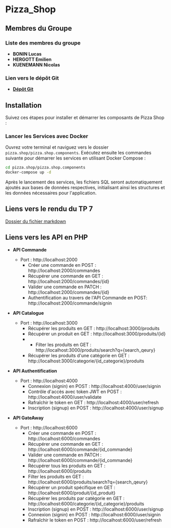 # Pizza_Shop
## Membres du Groupe

### Liste des membres du groupe

- **BONIN Lucas**
- **HERGOTT Emilien**
- **KUENEMANN Nicolas**

### Lien vers le dépôt Git

- **[Dépôt Git](https://github.com/NicoTTV/Pizza_Shop)**

## Installation

Suivez ces étapes pour installer et démarrer les composants de Pizza Shop :

### Lancer les Services avec Docker
Ouvrez votre terminal et naviguez vers le dossier `pizza.shop/pizza.shop.components`. Exécutez ensuite les commandes suivante pour démarrer les services en utilisant Docker Compose :

```bash
cd pizza.shop/pizza.shop.components
docker-compose up -d
```

Après le lancement des services, les fichiers SQL seront automatiquement ajoutés aux bases de données respectives, initialisant ainsi les structures et les données nécessaires pour l'application.
## Liens vers le rendu du TP 7

[Dossier du fichier markdown](./rendu)

## Liens vers les API en PHP

- **API Commande**
    - Port : http://localhost:2000
      - Créer une commande en POST : http://localhost:2000/commandes
      - Récupérer une commande en GET : http://localhost:2000/commandes/{id}
      - Valider une commande en PATCH : http://localhost:2000/commandes/{id}
      - Authentification au travers de l'API Commande en POST: http://localhost:2000/commande/signin

- **API Catalogue**
    - Port : http://localhost:3000
      - Récupérer les produits en GET : http://localhost:3000/produits
      - Récupérer un produit en GET : http://localhost:3000/produits/{id}
      - - Filter les produits en GET : http://localhost:3000/produits/search?q={search_qeury}
      - Récupérer les produits d'une catégorie en GET : http://localhost:3000/categorie/{id_categorie}/produits
- **API Authentification**
    - Port : http://localhost:4000
      - Connexion (signin) en POST : http://localhost:4000/user/signin
      - Contrôle d'accès avec token JWT en POST : http://localhost:4000/user/validate
      - Rafraîchir le token en GET : http://localhost:4000/user/refresh
      - Inscription (signup) en POST : http://localhost:4000/user/signup

- **API GateAway**
    - Port : http://localhost:6000
        - Créer une commande en POST : http://localhost:6000/commandes
        - Récupérer une commande en GET : http://localhost:6000/commande/{id_commande}
        - Valider une commande en PATCH : http://localhost:6000/commande/{id_commande}
        - Récupérer tous les produits en GET : http://localhost:6000/produits
        - Filter les produits en GET : http://localhost:6000/produits/search?q={search_qeury}
        - Récupérer un produit spécifique en GET : http://localhost:6000/produit/{id_produit}
        - Récupérer les produits par catégorie en GET : http://localhost:6000/categorie/{id_categorie}/produits
        - Inscription (signup) en POST : http://localhost:6000/user/signup
        - Connexion (signin) en POST : http://localhost:6000/user/signin
        - Rafraîchir le token en POST : http://localhost:6000/user/refresh


